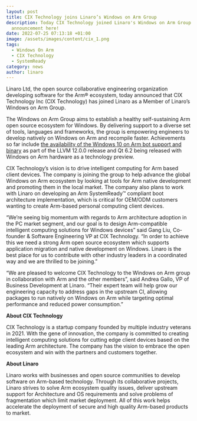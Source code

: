 ```yaml
---
layout: post
title: CIX Technology joins Linaro’s Windows on Arm Group
description: Today CIX Technology joined Linaro's Windows on Arm Group. Read the
  announcement here!
date: 2022-07-25 07:13:18 +01:00
image: /assets/images/content/cix_1.png
tags:
  - Windows On Arm
  - CIX Technology
  - SystemReady
category: news
author: linaro
---
```

Linaro Ltd, the open source collaborative engineering organization developing software for the Arm® ecosystem, today announced that CIX Technology Inc (CIX Technology) has joined Linaro as a Member of Linaro’s Windows on Arm Group. 

The Windows on Arm Group aims to establish a healthy self-sustaining Arm open source ecosystem for Windows. By delivering support to a diverse set of tools, languages and frameworks, the group is empowering engineers to develop natively on Windows on Arm and recompile faster. Achievements so far include [the availability of the Windows 10 on Arm bot support and binary](https://www.linaro.org/news/linaro-arm-and-qualcomm-collaborate-to-enable-native-llvm-for-windows-10-on-arm/) as part of the LLVM 12.0.0 release and Qt 6.2 being released with Windows on Arm hardware as a technology preview. 

CIX Technology’s vision is to drive intelligent computing for Arm based client devices. The company is joining the group to help advance the global Windows on Arm ecosystem by looking at tools for Arm native development and promoting them in the local market. The company also plans to work with Linaro on developing an Arm SystemReady™ compliant boot architecture implementation, which is critical for OEM/ODM customers wanting to create Arm-based personal computing client devices.

“We’re seeing big momentum with regards to Arm architecture adoption in the PC market segment, and our goal is to design Arm-compatible intelligent computing solutions for Windows devices” said Gang Liu, Co-founder & Software Engineering VP at CIX Technology. “In order to achieve this we need a strong Arm open source ecosystem which supports application migration and native development on Windows. Linaro is the best place for us to contribute with other industry leaders in a coordinated way and we are thrilled to be joining.”

“We are pleased to welcome CIX Technology to the Windows on Arm group in collaboration with Arm and the other members”, said Andrea Gallo, VP of Business Development at Linaro. “Their expert team will help grow our engineering capacity to address gaps in the upstream CI, allowing packages to run natively on Windows on Arm while targeting optimal performance and reduced power consumption.”

**About CIX Technology**

CIX Technology is a startup company founded by multiple industry veterans in 2021. With the gene of innovation, the company is committed to creating intelligent computing solutions for cutting edge client devices based on the leading Arm architecture. The company has the vision to embrace the open ecosystem and win with the partners and customers together. 

**About Linaro**

Linaro works with businesses and open source communities to develop software on Arm-based technology. Through its collaborative projects, Linaro strives to solve Arm ecosystem quality issues, deliver upstream support for Architecture and OS requirements and solve problems of fragmentation which limit market deployment. All of this work helps accelerate the deployment of secure and high quality Arm-based products to market.
